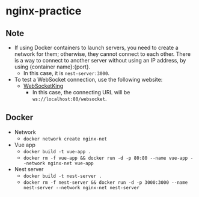 # nginx-practice

## Note

- If using Docker containers to launch servers, you need to create a network for them; otherwise, they cannot connect to each other. There is a way to connect to another server without using an IP address, by using {container name}:{port}.
  - In this case, it is `nest-server:3000`.
- To test a WebSocket connection, use the following website:
  - [WebSocketKing](https://websocketking.com/)
    - In this case, the connecting URL will be `ws://localhost:80/websocket`.

## Docker

- Network
  - `docker network create nginx-net`
- Vue app
  - `docker build -t vue-app .`
  - `docker rm -f vue-app && docker run -d -p 80:80 --name vue-app --network nginx-net vue-app`
- Nest server
  - `docker build -t nest-server .`
  - `docker rm -f nest-server && docker run -d -p 3000:3000 --name nest-server --network nginx-net nest-server`
